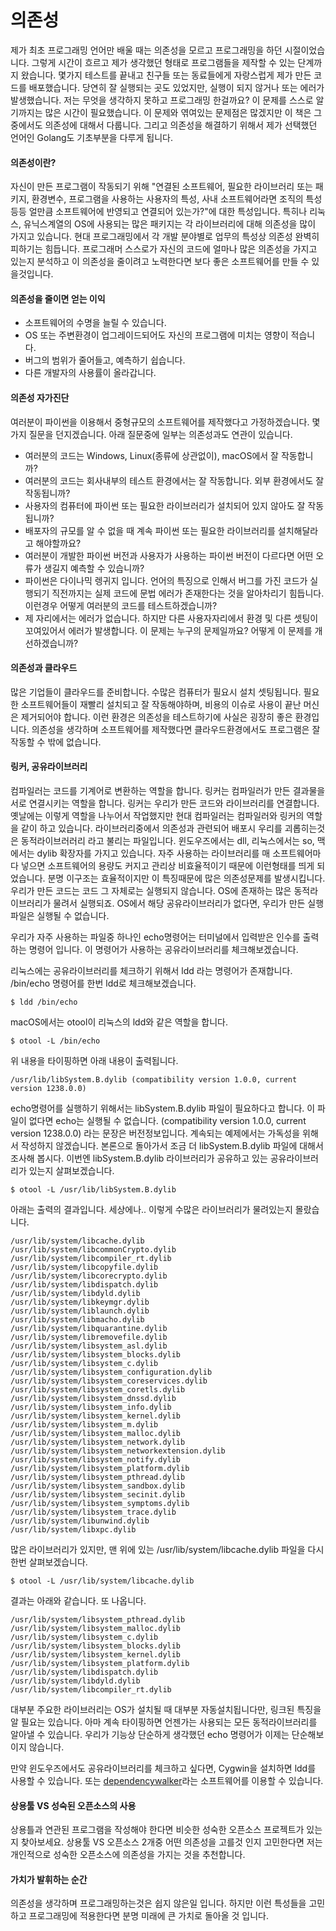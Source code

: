 # 의존성
제가 최초 프로그래밍 언어만 배울 때는 의존성을 모르고 프로그래밍을 하던 시절이었습니다.
그렇게 시간이 흐르고 제가 생각했던 형태로 프로그램들을 제작할 수 있는 단계까지 왔습니다.
몇가지 테스트를 끝내고 친구들 또는 동료들에게 자랑스럽게 제가 만든 코드를 배포했습니다.
당연히 잘 실행되는 곳도 있었지만, 실행이 되지 않거나 또는 에러가 발생했습니다.
저는 무엇을 생각하지 못하고 프로그래밍 한걸까요? 이 문제를 스스로 알기까지는 많은 시간이 필요했습니다.
이 문제와 엮여있는 문제점은 많겠지만 이 책은 그중에서도 의존성에 대해서 다룹니다.
그리고 의존성을 해결하기 위해서 제가 선택했던 언어인 Golang도 기초부분을 다루게 됩니다.

#### 의존성이란?
자신이 만든 프로그램이 작동되기 위해
"연결된 소프트웨어, 필요한 라이브러리 또는 패키지, 환경변수, 프로그램을 사용하는 사용자의 특성, 사내 소프트웨어라면 조직의 특성 등등 얼만큼 소프트웨어에 반영되고 연결되어 있는가?"에 대한 특성입니다.
특히나 리눅스, 유닉스계열의 OS에 사용되는 많은 패키지는 각 라이브러리에 대해 의존성을 많이 가지고 있습니다.
현대 프로그래밍에서 각 개발 분야별로 업무의 특성상 의존성 완벽히 피하기는 힘듭니다.
프로그래머 스스로가 자신의 코드에 얼마나 많은 의존성을 가지고 있는지 분석하고 이 의존성을 줄이려고 노력한다면 보다 좋은 소프트웨어를 만들 수 있을것입니다.

#### 의존성을 줄이면 얻는 이익
- 소프트웨어의 수명을 늘릴 수 있습니다.
- OS 또는 주변환경이 업그레이드되어도 자신의 프로그램에 미치는 영향이 적습니다.
- 버그의 범위가 줄어들고, 예측하기 쉽습니다.
- 다른 개발자의 사용률이 올라갑니다.

#### 의존성 자가진단
여러분이 파이썬을 이용해서 중형규모의 소프트웨어를 제작했다고 가정하겠습니다. 몇가지 질문을 던지겠습니다.
아래 질문중에 일부는 의존성과도 연관이 있습니다.
- 여러분의 코드는 Windows, Linux(종류에 상관없이), macOS에서 잘 작동합니까?
- 여러분의 코드는 회사내부의 테스트 환경에서는 잘 작동합니다. 외부 환경에서도 잘 작동됩니까?
- 사용자의 컴퓨터에 파이썬 또는 필요한 라이브러리가 설치되어 있지 않아도 잘 작동됩니까?
- 배포자의 규모를 알 수 없을 때 계속 파이썬 또는 필요한 라이브러리를 설치해달라고 해야할까요?
- 여러분이 개발한 파이썬 버전과 사용자가 사용하는 파이썬 버전이 다르다면 어떤 오류가 생길지 예측할 수 있습니까?
- 파이썬은 다이나믹 렝귀지 입니다. 언어의 특징으로 인해서 버그를 가진 코드가 실행되기 직전까지는 실제 코드에 문법 에러가 존재한다는 것을 알아차리기 힘듭니다. 이런경우 어떻게 여러분의 코드를 테스트하겠습니까?
- 제 자리에서는 에러가 없습니다. 하지만 다른 사용자자리에서 환경 및 다른 셋팅이 꼬여있어서 에러가 발생합니다. 이 문제는 누구의 문제일까요? 어떻게 이 문제를 개선하겠습니까?

#### 의존성과 클라우드
많은 기업들이 클라우드를 준비합니다. 수많은 컴퓨터가 필요시 설치 셋팅됩니다.
필요한 소프트웨어들이 재빨리 설치되고 잘 작동해야하며,
비용의 이슈로 사용이 끝난 머신은 제거되어야 합니다.
이런 환경은 의존성을 테스트하기에 사실은 굉장히 좋은 환경입니다.
의존성을 생각하며 소프트웨어를 제작했다면 클라우드환경에서도 프로그램은 잘 작동할 수 밖에 없습니다.

#### 링커, 공유라이브러리
컴파일러는 코드를 기계어로 변환하는 역할을 합니다.
링커는 컴파일러가 만든 결과물을 서로 연결시키는 역할을 합니다.
링커는 우리가 만든 코드와 라이브러리를 연결합니다.
옛날에는 이렇게 역할을 나누어서 작업했지만 현대 컴파일러는 컴파일러와 링커의 역할을 같이 하고 있습니다.
라이브러리중에서 의존성과 관련되어 배포시 우리를 괴롭히는것은 동적라이브러러리 라고 불리는 파일입니다.
윈도우즈에서는 dll, 리눅스에서는 so, 맥에서는 dylib 확장자를 가지고 있습니다.
자주 사용하는 라이브러리를 매 소프트웨어마다 넣으면 소프트웨어의 용량도 커지고 관리상 비효율적이기 때문에 이런형태를 띄게 되었습니다.
분명 이구조는 효율적이지만 이 특징때문에 많은 의존성문제를 발생시킵니다.
우리가 만든 코드는 코드 그 자체로는 실행되지 않습니다. OS에 존재하는 많은 동적라이브러리가 물려서 실행되죠.
OS에서 해당 공유라이브러리가 없다면, 우리가 만든 실행파일은 실행될 수 없습니다.

우리가 자주 사용하는 파일중 하나인 echo명령어는 터미널에서 입력받은 인수를 출력하는 명령어 입니다.
이 명령어가 사용하는 공유라이브러리를 체크해보겠습니다.

리눅스에는 공유라이브러리를 체크하기 위해서 ldd 라는 명령어가 존재합니다.
/bin/echo 명령어를 한번 ldd로 체크해보겠습니다.
    
    $ ldd /bin/echo

macOS에서는 otool이 리눅스의 ldd와 같은 역할을 합니다.

    $ otool -L /bin/echo

위 내용을 타이핑하면 아래 내용이 출력됩니다.

    /usr/lib/libSystem.B.dylib (compatibility version 1.0.0, current version 1238.0.0)

echo명령어를 실행하기 위해서는 libSystem.B.dylib 파일이 필요하다고 합니다.
이 파일이 없다면 echo는 실행될 수 없습니다.
(compatibility version 1.0.0, current version 1238.0.0) 라는 문장은 버전정보입니다.
계속되는 예제에서는 가독성을 위해서 작성하지 않겠습니다.
본론으로 돌아가서 조금 더 libSystem.B.dylib 파일에 대해서 조사해 봅시다.
이번엔 libSystem.B.dylib 라이브러리가 공유하고 있는 공유라이브러리가 있는지 살펴보겠습니다.

    $ otool -L /usr/lib/libSystem.B.dylib

아래는 출력의 결과입니다. 세상에나.. 이렇게 수많은 라이브러리가 물려있는지 몰랐습니다.

	/usr/lib/system/libcache.dylib
	/usr/lib/system/libcommonCrypto.dylib
	/usr/lib/system/libcompiler_rt.dylib
	/usr/lib/system/libcopyfile.dylib
	/usr/lib/system/libcorecrypto.dylib
	/usr/lib/system/libdispatch.dylib
	/usr/lib/system/libdyld.dylib
	/usr/lib/system/libkeymgr.dylib
	/usr/lib/system/liblaunch.dylib
	/usr/lib/system/libmacho.dylib
	/usr/lib/system/libquarantine.dylib
	/usr/lib/system/libremovefile.dylib
	/usr/lib/system/libsystem_asl.dylib
	/usr/lib/system/libsystem_blocks.dylib
	/usr/lib/system/libsystem_c.dylib
	/usr/lib/system/libsystem_configuration.dylib
	/usr/lib/system/libsystem_coreservices.dylib
	/usr/lib/system/libsystem_coretls.dylib
	/usr/lib/system/libsystem_dnssd.dylib
	/usr/lib/system/libsystem_info.dylib
	/usr/lib/system/libsystem_kernel.dylib
	/usr/lib/system/libsystem_m.dylib
	/usr/lib/system/libsystem_malloc.dylib
	/usr/lib/system/libsystem_network.dylib
	/usr/lib/system/libsystem_networkextension.dylib
	/usr/lib/system/libsystem_notify.dylib
	/usr/lib/system/libsystem_platform.dylib
	/usr/lib/system/libsystem_pthread.dylib
	/usr/lib/system/libsystem_sandbox.dylib
	/usr/lib/system/libsystem_secinit.dylib
	/usr/lib/system/libsystem_symptoms.dylib
	/usr/lib/system/libsystem_trace.dylib
	/usr/lib/system/libunwind.dylib
	/usr/lib/system/libxpc.dylib

많은 라이브러리가 있지만, 맨 위에 있는 /usr/lib/system/libcache.dylib 파일을 다시한번 살펴보겠습니다.

    $ otool -L /usr/lib/system/libcache.dylib

결과는 아래와 같습니다. 또 나옵니다.

	/usr/lib/system/libsystem_pthread.dylib
	/usr/lib/system/libsystem_malloc.dylib
	/usr/lib/system/libsystem_c.dylib
	/usr/lib/system/libsystem_blocks.dylib
	/usr/lib/system/libsystem_kernel.dylib
	/usr/lib/system/libsystem_platform.dylib
	/usr/lib/system/libdispatch.dylib
	/usr/lib/system/libdyld.dylib
	/usr/lib/system/libcompiler_rt.dylib

대부분 주요한 라이브러리는 OS가 설치될 때 대부분 자동설치됩니다만, 링크된 특징을 알 필요는 있습니다.
아마 계속 타이핑하면 언젠가는 사용되는 모든 동적라이브러리를 알아낼 수 있습니다.
우리가 기능상 단순하게 생각했던 echo 명령어가 이제는 단순해보이지 않습니다.

만약 윈도우즈에서도 공유라이브러리를 체크하고 싶다면, Cygwin을 설치하면 ldd를 사용할 수 있습니다.
또는 [dependencywalker](http://dependencywalker.com)라는 소프트웨어를 이용할 수 있습니다.

#### 상용툴 VS 성숙된 오픈소스의 사용
상용틀과 연관된 프로그램을 작성해야 한다면 비슷한 성숙한 오픈소스 프로젝트가 있는지 찾아보세요.
상용툴 VS 오픈소스 2개중 어떤 의존성을 고를것 인지 고민한다면 저는 개인적으로 성숙한 오픈소스에 의존성을 가지는 것을 추천합니다.

#### 가치가 발휘하는 순간
의존성을 생각하며 프로그래밍하는것은 쉽지 않은일 입니다.
하지만 이런 특성들을 고민하고 프로그래밍에 적용한다면 분명 미래에 큰 가치로 돌아올 것 입니다.
